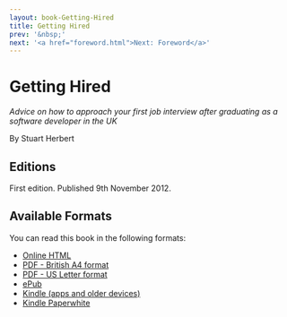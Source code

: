 ```yaml
---
layout: book-Getting-Hired
title: Getting Hired
prev: '&nbsp;'
next: '<a href="foreword.html">Next: Foreword</a>'
---
```


# Getting Hired

_Advice on how to approach your first job interview after graduating as a software developer in the UK_

By Stuart Herbert

## Editions

First edition. Published 9th November 2012.

## Available Formats

You can read this book in the following formats:

* [Online HTML](http://books.stuartherbert.com/getting-hired/)
* [PDF - British A4 format](http://books.stuartherbert.com/getting-hired/1st-ed/Getting-Hired-A4.pdf)
* [PDF - US Letter format](http://books.stuartherbert.com/getting-hired/1st-ed/Getting-Hired-US-letter.pdf)
* [ePub](http://books.stuartherbert.com/getting-hired/1st-ed/Getting-Hired.epub)
* [Kindle (apps and older devices)](http://books.stuartherbert.com/getting-hired/1st-ed/Getting-Hired.mobi)
* [Kindle Paperwhite](http://books.stuartherbert.com/getting-hired/1st-ed/Getting-Hired.azw3)